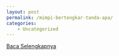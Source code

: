 ```yaml
---
layout: post
permalink: /mimpi-bertengkar-tanda-apa/
categories:
    - Uncategorized
---
```


[Baca Selengkapnya](/03)
